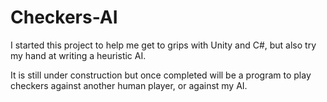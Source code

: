 # Checkers-AI

I started this project to help me get to grips with Unity and C#, but also try my hand at writing a heuristic AI.

It is still under construction but once completed will be a program to play checkers against another human player, or against my AI.
